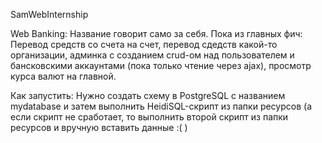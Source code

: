 SamWebInternship

Web Banking:
Название говорит само за себя. Пока из главных фич: Перевод средств со счета на счет, перевод сдедств какой-то организации, админка с созданием crud-ом над пользователем и бансковскими аккаунтами (пока только чтение через ajax), просмотр курса валют на главной.  

Как запустить:
Нужно создать схему в PostgreSQL с названием mydatabase и затем выполнить HeidiSQL-скрипт из папки ресурсов (а если скрипт не сработает, то выполнить второй скрипт из папки ресурсов и вручную вставить данные :(    )

